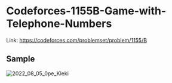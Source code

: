 # Codeforces-1155B-Game-with-Telephone-Numbers
Link: https://codeforces.com/problemset/problem/1155/B
## Sample
![2022_08_05_0pe_Kleki](https://user-images.githubusercontent.com/51401355/183023018-c378df75-0f9f-403c-a7a0-d7740c93abeb.png)
